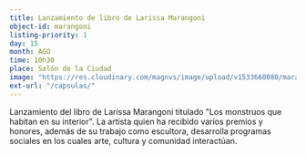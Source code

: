 ```yaml
---
title: Lanzamiento de libro de Larissa Marangoni
object-id: marangoni
listing-priority: 1
day: 15
month: AGO
time: 10h30
place: Salón de la Ciudad
image: "https://res.cloudinary.com/magnvs/image/upload/v1533660080/mara_zoteuo.jpg"
ext-url: "/capsulas/"
---
```

Lanzamiento del libro de Larissa Marangoni titulado "Los monstruos que habitan en su interior". La artista quien ha recibido varios premios y honores, además de su trabajo como escultora, desarrolla programas sociales en los cuales arte, cultura y comunidad interactúan.
